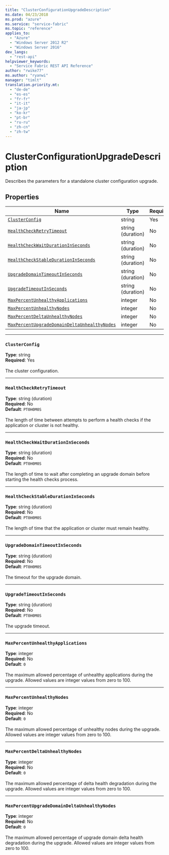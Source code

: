 ```yaml
---
title: "ClusterConfigurationUpgradeDescription"
ms.date: 04/23/2018
ms.prod: "azure"
ms.service: "service-fabric"
ms.topic: "reference"
applies_to: 
  - "Azure"
  - "Windows Server 2012 R2"
  - "Windows Server 2016"
dev_langs: 
  - "rest-api"
helpviewer_keywords: 
  - "Service Fabric REST API Reference"
author: "rwike77"
ms.author: "ryanwi"
manager: "timlt"
translation.priority.mt: 
  - "de-de"
  - "es-es"
  - "fr-fr"
  - "it-it"
  - "ja-jp"
  - "ko-kr"
  - "pt-br"
  - "ru-ru"
  - "zh-cn"
  - "zh-tw"
---
```

# ClusterConfigurationUpgradeDescription

Describes the parameters for a standalone cluster configuration upgrade.

## Properties
| Name | Type | Required |
| --- | --- | --- |
| [`ClusterConfig`](#clusterconfig) | string | Yes |
| [`HealthCheckRetryTimeout`](#healthcheckretrytimeout) | string (duration) | No |
| [`HealthCheckWaitDurationInSeconds`](#healthcheckwaitdurationinseconds) | string (duration) | No |
| [`HealthCheckStableDurationInSeconds`](#healthcheckstabledurationinseconds) | string (duration) | No |
| [`UpgradeDomainTimeoutInSeconds`](#upgradedomaintimeoutinseconds) | string (duration) | No |
| [`UpgradeTimeoutInSeconds`](#upgradetimeoutinseconds) | string (duration) | No |
| [`MaxPercentUnhealthyApplications`](#maxpercentunhealthyapplications) | integer | No |
| [`MaxPercentUnhealthyNodes`](#maxpercentunhealthynodes) | integer | No |
| [`MaxPercentDeltaUnhealthyNodes`](#maxpercentdeltaunhealthynodes) | integer | No |
| [`MaxPercentUpgradeDomainDeltaUnhealthyNodes`](#maxpercentupgradedomaindeltaunhealthynodes) | integer | No |

____
### `ClusterConfig`
__Type__: string <br/>
__Required__: Yes<br/>
<br/>
The cluster configuration.

____
### `HealthCheckRetryTimeout`
__Type__: string (duration) <br/>
__Required__: No<br/>
__Default__: `PT0H0M0S` <br/>
<br/>
The length of time between attempts to perform a health checks if the application or cluster is not healthy.

____
### `HealthCheckWaitDurationInSeconds`
__Type__: string (duration) <br/>
__Required__: No<br/>
__Default__: `PT0H0M0S` <br/>
<br/>
The length of time to wait after completing an upgrade domain before starting the health checks process.

____
### `HealthCheckStableDurationInSeconds`
__Type__: string (duration) <br/>
__Required__: No<br/>
__Default__: `PT0H0M0S` <br/>
<br/>
The length of time that the application or cluster must remain healthy.

____
### `UpgradeDomainTimeoutInSeconds`
__Type__: string (duration) <br/>
__Required__: No<br/>
__Default__: `PT0H0M0S` <br/>
<br/>
The timeout for the upgrade domain.

____
### `UpgradeTimeoutInSeconds`
__Type__: string (duration) <br/>
__Required__: No<br/>
__Default__: `PT0H0M0S` <br/>
<br/>
The upgrade timeout.

____
### `MaxPercentUnhealthyApplications`
__Type__: integer <br/>
__Required__: No<br/>
__Default__: `0` <br/>
<br/>
The maximum allowed percentage of unhealthy applications during the upgrade. Allowed values are integer values from zero to 100.

____
### `MaxPercentUnhealthyNodes`
__Type__: integer <br/>
__Required__: No<br/>
__Default__: `0` <br/>
<br/>
The maximum allowed percentage of unhealthy nodes during the upgrade. Allowed values are integer values from zero to 100.

____
### `MaxPercentDeltaUnhealthyNodes`
__Type__: integer <br/>
__Required__: No<br/>
__Default__: `0` <br/>
<br/>
The maximum allowed percentage of delta health degradation during the upgrade. Allowed values are integer values from zero to 100.

____
### `MaxPercentUpgradeDomainDeltaUnhealthyNodes`
__Type__: integer <br/>
__Required__: No<br/>
__Default__: `0` <br/>
<br/>
The maximum allowed percentage of upgrade domain delta health degradation during the upgrade. Allowed values are integer values from zero to 100.
